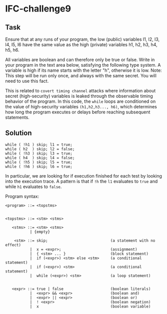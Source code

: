 # IFC-challenge9
## Task
 Ensure that at any runs of your program, the low (public) variables l1, l2, l3, l4, l5, l6 have the same value as the high (private) variables h1, h2, h3, h4, h5, h6.

All variables are boolean and can therefore only be true or false.
Write in your program in the text area below, satisfying the following type system.
A variable is high if its name starts with the letter "h", otherwise it is low.
Note: This step will be run only once, and always with the same secret. You will need to use this fact.


This is related to `covert timing channel` attacks where information about secret (high-security) variables is leaked through the observable timing behavior of the program. In this code, the `while` loops are conditioned on the value of high-security variables `(h1,h2,h3..., h6)`, which determines how long the program executes or delays before reaching subsequent statements. 

## Solution
```
while ( !h1 ) skip; l1 = true;
while ( h2  ) skip; l2 = false;
while ( !h3 ) skip; l3 = true;
while ( h4  ) skip; l4 = false;
while ( !h5 ) skip; l5 = true;
while ( !h6 ) skip; l6 = true;
```

In particular, we are looking for if execution finished for each test by looking into the execution trace. 
A pattern is that if `!h` the `l1` evaluates to `true` and while `h1` evaluates to `false`.

Program syntax:
```
<program> ::= <topstms>


<topstms> ::= <stm> <stms>

   <stms> ::= <stm> <stms>
           | {empty}

    <stm> ::= skip;                            (a statement with no effect)
           |  x = <expr>;                      (assignment)
           |  { <stm> ... }                    (block statement)
           |  if (<expr>) <stm> else <stm>     (a conditional statement)
           |  if (<expr>) <stm>                (a conditional statement)
           |  while (<expr>) <stm>             (a loop statement)


   <expr> ::= true | false                     (boolean literals)
           |  <expr> && <expr>                 (boolean and)
           |  <expr> || <expr>                 (boolean or)
           |  ! <expr>                         (boolean negation)
           |  x                                (boolean variable)
```
